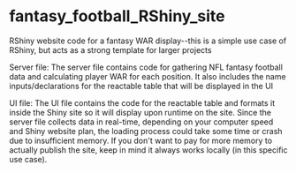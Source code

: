 # fantasy_football_RShiny_site
RShiny website code for a fantasy WAR display--this is a simple use case of RShiny, but acts as a strong template for larger projects

Server file: The server file contains code for gathering NFL fantasy football data and calculating player WAR for each position. It also includes
the name inputs/declarations for the reactable table that will be displayed in the UI

UI file: The UI file contains the code for the reactable table and formats it inside the Shiny site so it will display upon runtime on the site. 
Since the server file collects data in real-time, depending on your computer speed and Shiny website plan, the loading process could take some time
or crash due to insufficient memory. If you don't want to pay for more memory to actually publish the site, keep in mind it always works locally (in this specific use case). 
